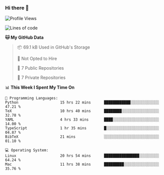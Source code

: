 ### Hi there 👋

<!--
**huayuan4396/huayuan4396** is a ✨ _special_ ✨ repository because its `README.md` (this file) appears on your GitHub profile.

Here are some ideas to get you started:

- 🔭 I’m currently working on ...
- 🌱 I’m currently learning ...
- 👯 I’m looking to collaborate on ...
- 🤔 I’m looking for help with ...
- 💬 Ask me about ...
- 📫 How to reach me: ...
- 😄 Pronouns: ...
- ⚡ Fun fact: ...
-->

<!--START_SECTION:waka-->
![Profile Views](http://img.shields.io/badge/Profile%20Views-0-blue)

![Lines of code](https://img.shields.io/badge/From%20Hello%20World%20I%27ve%20Written-253.0%20thousand%20lines%20of%20code-blue)

**🐱 My GitHub Data** 

> 📦 69.1 kB Used in GitHub's Storage 
 > 
> 🚫 Not Opted to Hire
 > 
> 📜 7 Public Repositories 
 > 
> 🔑 7 Private Repositories 
 > 
📊 **This Week I Spent My Time On** 

```text
💬 Programming Languages: 
Python                   15 hrs 22 mins      ████████████░░░░░░░░░░░░░   47.21 % 
TeX                      10 hrs 40 mins      ████████░░░░░░░░░░░░░░░░░   32.78 % 
YAML                     4 hrs 33 mins       ████░░░░░░░░░░░░░░░░░░░░░   14.00 % 
TypeScript               1 hr 35 mins        █░░░░░░░░░░░░░░░░░░░░░░░░   04.87 % 
BibTeX                   21 mins             ░░░░░░░░░░░░░░░░░░░░░░░░░   01.10 % 

💻 Operating System: 
Linux                    20 hrs 54 mins      ████████████████░░░░░░░░░   64.24 % 
Mac                      11 hrs 38 mins      █████████░░░░░░░░░░░░░░░░   35.76 % 
```


<!--END_SECTION:waka-->
